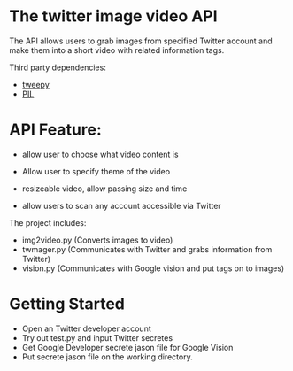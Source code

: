 # The twitter image video API 
The API allows users to grab images from specified Twitter account and make them into a short video with related information tags.

Third party dependencies:
- [tweepy](https://github.com/tweepy/tweepy)
- [PIL](http://www.pythonware.com/products/pil/)

# API Feature:
- allow user to choose what video content is

- Allow user to specify theme of the video 

- resizeable video, allow passing size and time

- allow users to scan any account accessible via Twitter

The project includes:
 - img2video.py (Converts images to video)
 - twmager.py (Communicates with Twitter and grabs information from Twitter)
 - vision.py (Communicates with Google vision and put tags on to images)

# Getting Started
- Open an Twitter developer account
- Try out test.py and input Twitter secretes
- Get Google Developer secrete jason file for Google Vision
- Put secrete jason file on the working directory.